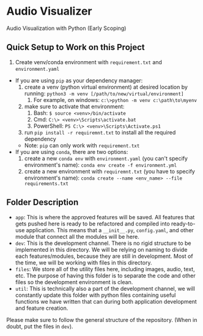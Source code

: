# Audio Visualizer
Audio Visualization with Python (Early Scoping)

## Quick Setup to Work on this Project
1. Create venv/conda environment with `requirement.txt` and `environment.yaml` <br>
- If you are using `pip` as your dependency manager: 
  1. create a venv (python virtual environment) at desired location by running: `python3 -m venv [/path/to/new/virtual/environment]`
     1. For example, on windows: `c:\>python -m venv c:\path\to\myenv`
  2. make sure to activate that environment: 
     1. Bash: `$ source <venv>/bin/activate`
     2. Cmd: `C:\> <venv>\Scripts\activate.bat`
     3. PowerShell: `PS C:\> <venv>\Scripts\Activate.ps1`
  3. run `pip install -r requiremnt.txt` to install all the required dependency
  * Note: `pip` can only work with `requirement.txt`
- If you are using `conda`, there are two options: 
    1. create a new `conda env` with `environment.yaml` (you can't specify environment's name): `conda env create -f environment.yml`
    2. create a new environment with `requiremnt.txt` (you have to specify environment's name): `conda create --name <env_name> --file requirements.txt`

## Folder Description
* `app`: This is where the approved features will be saved. All features that gets pushed here is ready to be refactored and compiled into ready-to-use application. This means that a `__init__.py`, `config.yaml`, and other module that connect all the modules will be here. 
* `dev`: This is the development channel. There is no rigid structure to be implemented in this directory. We will be relying on naming to divide each features/modules, because they are still in development. Most of the time, we will be working with files in this directory. 
* `files`: We store all of the utility files here, including images, audio, text, etc. The purpose of having this folder is to separate the code and other files so the development environment is clean.  
* `util`: This is technically also a part of the development channel, we will constantly update this folder with python files containing useful functions we have written that can during both application development and feature creation. 

Please make sure to follow the general structure of the repository. (When in doubt, put the files in `dev`).
